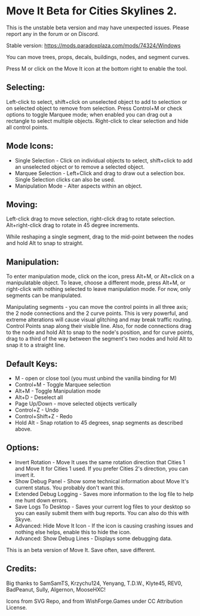 ﻿# Move It Beta for Cities Skylines 2.

This is the unstable beta version and may have unexpected issues. Please report any in the forum or on Discord.

Stable version:
https://mods.paradoxplaza.com/mods/74324/Windows


You can move trees, props, decals, buildings, nodes, and segment curves.

Press M or click on the Move It icon at the bottom right to enable the tool.


## Selecting:

Left-click to select, shift+click on unselected object to add to selection or on selected object to remove from selection. Press Control+M or check options to toggle Marquee mode; when enabled you can drag out a rectangle to select multiple objects. Right-click to clear selection and hide all control points.


## Mode Icons:
* Single Selection - Click on individual objects to select, shift+click to add an unselected object or to remove a selected object.
* Marquee Selection - Left+Click and drag to draw out a selection box. Single Selection clicks can also be used.
* Manipulation Mode - Alter aspects within an object.


## Moving:

Left-click drag to move selection, right-click drag to rotate selection. Alt+right-click drag to rotate in 45 degree increments.

While reshaping a single segment, drag to the mid-point between the nodes and hold Alt to snap to straight.


## Manipulation:

To enter manipulation mode, click on the icon, press Alt+M, or Alt+click on a manipulatable object. To leave, choose a different mode, press Alt+M, or right-click with nothing selected to leave manipulation mode. For now, only segments can be manipulated.

Manipulating segments - you can move the control points in all three axis; the 2 node connections and the 2 curve points. This is very powerful, and extreme alterations will cause visual glitching and may break traffic routing. Control Points snap along their visible line. Also, for node connections drag to the node and hold Alt to snap to the node's position, and for curve points, drag to a third of the way between the segment's two nodes and hold Alt to snap it to a straight line.


## Default Keys:
* M - open or close tool (you must unbind the vanilla binding for M)
* Control+M - Toggle Marquee selection
* Alt+M - Toggle Manipulation mode
* Alt+D - Deselect all
* Page Up/Down - move selected objects vertically
* Control+Z - Undo
* Control+Shift+Z - Redo
* Hold Alt - Snap rotation to 45 degrees, snap segments as described above.


## Options:
* Invert Rotation - Move It uses the same rotation direction that Cities 1 and Move It for Cities 1 used. If you prefer Cities 2's direction, you can invert it.
* Show Debug Panel - Show some technical information about Move It's current status. You probably don't want this.
* Extended Debug Logging - Saves more information to the log file to help me hunt down errors.
* Save Logs To Desktop - Saves your current log files to your desktop so you can easily submit them with bug reports. You can also do this with Skyve.
* Advanced: Hide Move It Icon - If the icon is causing crashing issues and nothing else helps, enable this to hide the icon.
* Advanced: Show Debug Lines - Displays some debugging data.

This is an beta version of Move It. Save often, save different.


## Credits:

Big thanks to SamSamTS, Krzychu124, Yenyang, T.D.W., Klyte45, REV0, BadPeanut, Sully, Algernon, MooseHXC!

Icons from SVG Repo, and from WishForge.Games under CC Attribution License.
